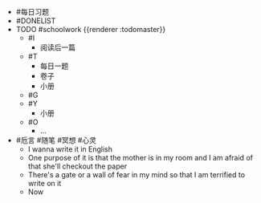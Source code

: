 - #每日习题
- #DONELIST
- TODO #schoolwork {{renderer :todomaster}}
	- #I
		- 阅读后一篇
	- #T
		- 每日一题
		- 卷子
		- 小册
	- #G
	- #Y
		- 小册
	- #O
		- ...
- #卮言 #随笔 #冥想 #心灵
	- I wanna write it in English
	- One purpose of it is that the mother is in my room and I am afraid of that she'll checkout the paper
	- There's a gate or a wall of fear in my mind so that I am terrified to write on it
	- Now